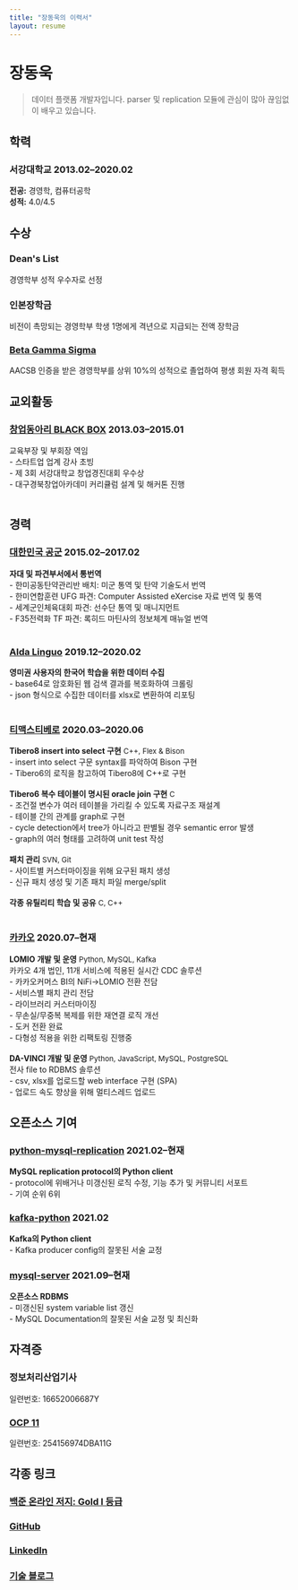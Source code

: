 ```yaml
---
title: "장동욱의 이력서"
layout: resume
---
```


# 장동욱

> 데이터 플랫폼 개발자입니다. parser 및 replication 모듈에 관심이 많아 끊임없이 배우고 있습니다.

## 학력

### **서강대학교** <span>2013.02&ndash;2020.02</span>

**전공:** 경영학, 컴퓨터공학  
**성적:** 4.0/4.5  

## 수상

### **Dean's List**
경영학부 성적 우수자로 선정

### **인본장학금**
비전이 촉망되는 경영학부 학생 1명에게 격년으로 지급되는 전액 장학금

### **[Beta Gamma Sigma](https://www.betagammasigma.org/about/what-is-bgs)**
AACSB 인증을 받은 경영학부를 상위 10%의 성적으로 졸업하여 평생 회원 자격 획득

## 교외활동

### **[창업동아리 BLACK BOX](https://www.facebook.com/iblackbox/)** <span>2013.03&ndash;2015.01</span>
교육부장 및 부회장 역임  
    - 스타트업 업계 강사 초빙  
    - 제 3회 서강대학교 창업경진대회 우수상  
    - 대구경북창업아카데미 커리큘럼 설계 및 해커톤 진행  
<br>
## 경력
### **[대한민국 공군](https://rokaf.airforce.mil.kr/airforce/398/subview.do)** <span>2015.02&ndash;2017.02</span>  
**자대 및 파견부서에서 통번역**  
    - 한미공동탄약관리반 배치: 미군 통역 및 탄약 기술도서 번역  
    - 한미연합훈련 UFG 파견: Computer Assisted eXercise 자료 번역 및 통역  
    - 세계군인체육대회 파견: 선수단 통역 및 매니지먼트  
    - F35전력화 TF 파견: 록히드 마틴사의 정보체계 매뉴얼 번역  
<br>
### **[Alda Linguo](https://www.crunchbase.com/organization/aldalinguo)** <span>2019.12&ndash;2020.02</span>
**영미권 사용자의 한국어 학습을 위한 데이터 수집**  
    - base64로 암호화된 웹 검색 결과를 복호화하여 크롤링  
    - json 형식으로 수집한 데이터를 xlsx로 변환하여 리포팅  
<br>
### **[티맥스티베로](https://www.tmaxdata.com/product/productView.do?prod_cd=tibero&detail_gubun=prod_main)** <span>2020.03&ndash;2020.06</span>
**Tibero8 insert into select 구현** <font size="2">C++, Flex & Bison</font>  
    - insert into select 구문 syntax를 파악하여 Bison 구현  
    - Tibero6의 로직을 참고하여 Tibero8에 C++로 구현  
<br>
**Tibero6 복수 테이블이 명시된 oracle join 구현** <font size="2">C</font>  
    - 조건절 변수가 여러 테이블을 가리킬 수 있도록 자료구조 재설계  
    - 테이블 간의 관계를 graph로 구현  
    - cycle detection에서 tree가 아니라고 판별될 경우 semantic error 발생  
    - graph의 여러 형태를 고려하여 unit test 작성  
<br>
**패치 관리** <font size="2">SVN, Git</font>  
    - 사이트별 커스터마이징을 위해 요구된 패치 생성  
    - 신규 패치 생성 및 기존 패치 파일 merge/split  
<br>
**각종 유틸리티 학습 및 공유** <font size="2">C, C++</font>  
<br>
### **[카카오](https://www.kakaocorp.com/page/)** <span>2020.07&ndash;현재</span>
**LOMIO 개발 및 운영** <font size="2">Python, MySQL, Kafka</font>  
카카오 4개 법인, 11개 서비스에 적용된 실시간 CDC 솔루션  
    - 카카오커머스 BI의 NiFi->LOMIO 전환 전담  
    - 서비스별 패치 관리 전담  
    - 라이브러리 커스터마이징  
    - 무손실/무중복 복제를 위한 재연결 로직 개선  
    - 도커 전환 완료  
    - 다형성 적용을 위한 리팩토링 진행중  
<br>
**DA-VINCI 개발 및 운영** <font size="2">Python, JavaScript, MySQL, PostgreSQL</font>  
전사 file to RDBMS 솔루션  
    - csv, xlsx를 업로드할 web interface 구현 (SPA)  
    - 업로드 속도 향상을 위해 멀티스레드 업로드 

## 오픈소스 기여

### **[python-mysql-replication](https://github.com/noplay/python-mysql-replication)** <span>2021.02&ndash;현재</span>
**MySQL replication protocol의 Python client**  
    - protocol에 위배거나 미갱신된 로직 수정, 기능 추가 및 커뮤니티 서포트  
    - 기여 순위 6위  

### **[kafka-python](https://github.com/dpkp/kafka-python)** <span>2021.02</span>
**Kafka의 Python client**  
    - Kafka producer config의 잘못된 서술 교정

### **[mysql-server](https://github.com/mysql/mysql-server)** <span>2021.09&ndash;현재</span>
**오픈소스 RDBMS**  
    - 미갱신된 system variable list 갱신  
    - MySQL Documentation의 잘못된 서술 교정 및 최신화  

## 자격증
### **정보처리산업기사**
일련번호: 16652006687Y
<br>
### **[OCP 11](https://www.credly.com/badges/498fcbba-977d-4edb-a75f-8cf89feac25f/linked_in_profile)**
일련번호: 254156974DBA11G
<br>
## 각종 링크
### **[백준 온라인 저지: Gold I 등급](https://solved.ac/profile/dongwook)**
### **[GitHub](https://github.com/dongwook-chan)**
### **[LinkedIn](https://www.linkedin.com/in/dongwook-chang-3ab763147/)**
### **[기술 블로그](https://dongwook-chan.github.io/)**
